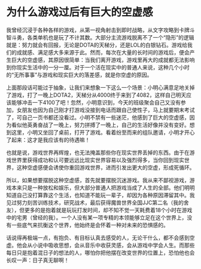 # 为什么游戏过后有巨大的空虚感

我曾经沉浸于各种各样的游戏，从第一视角射击到即时战略，从文字攻略到卡牌斗智斗勇，各类单机也是玩了不计其数。大部分主流游戏脱离不了一个“隐形”的逻辑就是：努力就会有回报，无论是DOTA的天梯分，还是LOL的白银钻石。游戏给我们的成就感、满足感大多来源于此。然而，每次在大量的长时间的游戏后，便会产生巨大的空虚感，其原因很简单：当我们离开游戏，游戏里再大的成就都无法影响到你现实生活中的一分一厘。对于一个活在现实中的普通人来说，这种几个小时的“无所事事”与游戏和现实巨大的落差感，就是你空虚的原因。 

上面那段话可能过于抽象，让我们来想象一下这么一个场景：小明心满意足地关掉了游戏，打了一晚上DOTA2，天梯分从4000终于来到了4082，这样自己明天应该能够冲击一下4100了吧！忽然，小明意识到，今天的班级聚会自己又没有参加，女朋友也因为自己刚才打游戏没接到电话而跟自己使性子，马上就要期末考试了，可自己一页书都还没看过。小明不禁有一些迷茫，他感到了巨大的空虚感，因为看似他英勇奋战了一晚上，努力拼搏了一晚上，自己的生活好像并没有变好。想到这里，小明又坐回了桌前，打开了游戏。看着纷至而来的组队邀请，小明才开心了起来：这才是我应该有的待遇嘛！ 

也就是说，游戏世界再辉煌，也无法掩盖那些你在现实世界丢掉的东西。由于在游戏世界里获得成功和认可要远远比现实世界容易以及强烈得多，当你回到现实世界，这种空虚感便会诱使你重回游戏世界，进而引发出更大的空虚，形成死循环。 

所以，如果想要摆脱这种空虚感，首先就要摆脱沉迷游戏。我从来不鄙视游戏，游戏本来只是一种放松和娱乐，但大部分普通人把游戏当成了人生的全部。他们明明知道自己没打算靠这个生活，也知道不能玩一辈子，却因为各种原因滞留其中。我见过努力刻苦训练技术，研究战术，最后获得魔兽世界全国JJC第二名（我的舍友），但更多的是抱着就是玩玩打发时间，却不知不觉一天耗费着18个小时在游戏中的宅男（曾经的我）。一个人没有某一项专精的本领能够立足在这个世界上，没有一些底气来抗衡这个世界，他始终是会怀着一种对未来的恐惧感的。 

话说得再极端一点，有抱负、有目标认真去感受的人，无论干什么，都不会感到空虚。他会从小说中吸收思想，会从音乐中收获灵感，会从游戏中学会人生。而那些每日只是抱着混日子的想法的人，哪怕你把他摆在改变世界的位置上，恐怕他也会长叹一声：日子真无聊啊！